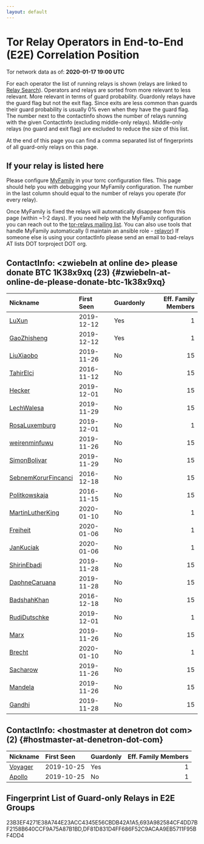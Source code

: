 ```yaml
---
layout: default
---
```



# Tor Relay Operators in End-to-End (E2E) Correlation Position

Tor network data as of: **2020-01-17 19:00 UTC**

For each operator the list of running relays is shown (relays are linked to [Relay Search](https://metrics.torproject.org/rs.html)).
Operators and relays are sorted from more relevant to less relevant. More relevant in terms of guard probability.
Guardonly relays have the guard flag but not the exit flag.
Since exits are less common than guards their guard probability is usually 0% even when they have the guard flag.
The number next to the contactinfo shows the number of relays running with the given ContactInfo (excluding middle-only relays).
Middle-only relays (no guard and exit flag) are excluded to reduce the size of this list.

At the end of this page you can find a comma separated list of fingerprints of all guard-only relays on this page.

## If your relay is listed here
Please configure [MyFamily](https://www.torproject.org/docs/tor-manual.html.en#MyFamily) in your torrc configuration files.
This page should help you with debugging your MyFamily configuration. The number in the last column should equal to the number of
relays you operate (for every relay).

Once MyFamily is fixed the relays will automatically disappear from this page (within ~1-2 days).
If you need help with the MyFamily configuration you can reach out to the
[tor-relays mailing list](https://lists.torproject.org/cgi-bin/mailman/listinfo/tor-relays).
You can also use tools that handle MyFamily automatically (I maintain an ansible role - 
[relayor](https://medium.com/@nusenu/deploying-tor-relays-with-ansible-6612593fa34d))
If someone else is using your contactInfo please send an email to bad-relays AT lists DOT torproject DOT org.


## ContactInfo: &lt;zwiebeln at online de&gt; please donate BTC 1K38x9xq (23) {#zwiebeln-at-online-de-please-donate-btc-1k38x9xq}

| Nickname                                                                                                       | First Seen   | Guardonly   |   Eff. Family Members |
|:---------------------------------------------------------------------------------------------------------------|:-------------|:------------|----------------------:|
| [LuXun](https://metrics.torproject.org/rs.html#details/693A982584CF4DD7BF2158B640CCF9A75A87B1BD)               | 2019-12-12   | Yes         |                     1 |
| [GaoZhisheng](https://metrics.torproject.org/rs.html#details/23B3EF4271E38A744E23ACC4345E56CBDB42A1A5)         | 2019-12-12   | Yes         |                     1 |
| [LiuXiaobo](https://metrics.torproject.org/rs.html#details/1617A702B30320C37A5C9FA3CFB737A2AFA9198D)           | 2019-11-26   | No          |                    15 |
| [TahirElci](https://metrics.torproject.org/rs.html#details/3246ECCAEDC4FF2949B655E0245AFFF42F8C9DFC)           | 2016-11-12   | No          |                    15 |
| [Hecker](https://metrics.torproject.org/rs.html#details/348439F4A3D959E6D1481070DA81A135343419CB)              | 2019-12-01   | No          |                    15 |
| [LechWalesa](https://metrics.torproject.org/rs.html#details/364E18848469385C5948376FAF778AC61D4CFB67)          | 2019-11-29   | No          |                    15 |
| [RosaLuxemburg](https://metrics.torproject.org/rs.html#details/42EB556E25A3C33A238AB68AFD043273D0FC6B41)       | 2019-12-01   | No          |                     1 |
| [weirenminfuwu](https://metrics.torproject.org/rs.html#details/53FF1EDC8528AF4238FB7501831E6BACFF4B42D2)       | 2019-11-26   | No          |                    15 |
| [SimonBolivar](https://metrics.torproject.org/rs.html#details/69ECFB731C2B0AA7B4D8746EF3504ADCB1F0A556)        | 2019-11-29   | No          |                    15 |
| [SebnemKorurFincanci](https://metrics.torproject.org/rs.html#details/74FB777F25E7F80BA6BF8B808DF873A1708821A7) | 2016-12-18   | No          |                    15 |
| [Politkowskaja](https://metrics.torproject.org/rs.html#details/777B2DECD67C607D8857AD60E976EE3E1E8A52BF)       | 2016-11-15   | No          |                    15 |
| [MartinLutherKing](https://metrics.torproject.org/rs.html#details/78DF2B937849E6B7636E901377DB08A15B51525C)    | 2020-01-10   | No          |                     1 |
| [Freiheit](https://metrics.torproject.org/rs.html#details/8B496F3EF3BF5CC32A4C20ECDBEC2A06E7EA4357)            | 2020-01-06   | No          |                     1 |
| [JanKuciak](https://metrics.torproject.org/rs.html#details/9C1559C46AD0279EEF6FD187E1B27D939C303086)           | 2020-01-06   | No          |                     1 |
| [ShirinEbadi](https://metrics.torproject.org/rs.html#details/A926970FE1AEF9C6D8D4BF57ED6B88F3F8C66415)         | 2019-11-28   | No          |                    15 |
| [DaphneCaruana](https://metrics.torproject.org/rs.html#details/B22169DDB936E4CF4B8C81E9514BD05658466974)       | 2019-11-28   | No          |                    15 |
| [BadshahKhan](https://metrics.torproject.org/rs.html#details/B56D5A0543C35B45D81D792A4735590E3612A815)         | 2016-12-18   | No          |                    15 |
| [RudiDutschke](https://metrics.torproject.org/rs.html#details/B8D596040EDFF67D7A200FB289DC1620275EAF52)        | 2019-12-01   | No          |                     1 |
| [Marx](https://metrics.torproject.org/rs.html#details/BCB6AC303A69A7E87BB2D6F3F13A0C0F0A6C938E)                | 2019-11-26   | No          |                    15 |
| [Brecht](https://metrics.torproject.org/rs.html#details/E00C087ECFB27D7BF969936F1FDD9354E03CAE2F)              | 2020-01-10   | No          |                     1 |
| [Sacharow](https://metrics.torproject.org/rs.html#details/E79A58AF0DB93B90F97B48963CC4729E4CFA43C5)            | 2019-11-26   | No          |                    15 |
| [Mandela](https://metrics.torproject.org/rs.html#details/F1F9D1DBD7E56F99C61C3712D5F4A02153FD9AD4)             | 2019-11-26   | No          |                    15 |
| [Gandhi](https://metrics.torproject.org/rs.html#details/F2AF93D23D91F9CFE03C5151DF01B0481BF99E12)              | 2019-11-28   | No          |                    15 |

## ContactInfo: &lt;hostmaster at denetron dot com&gt; (2) {#hostmaster-at-denetron-dot-com}

| Nickname                                                                                           | First Seen   | Guardonly   |   Eff. Family Members |
|:---------------------------------------------------------------------------------------------------|:-------------|:------------|----------------------:|
| [Voyager](https://metrics.torproject.org/rs.html#details/DF81D831D4FF686F52C9ACAA9EB5711F95BF4DD4) | 2019-10-25   | Yes         |                     1 |
| [Apollo](https://metrics.torproject.org/rs.html#details/71840F45C2478347B872321066F9805D1A1B79FD)  | 2019-10-25   | No          |                     1 |


## Fingerprint List of Guard-only Relays in E2E Groups

23B3EF4271E38A744E23ACC4345E56CBDB42A1A5,693A982584CF4DD7BF2158B640CCF9A75A87B1BD,DF81D831D4FF686F52C9ACAA9EB5711F95BF4DD4